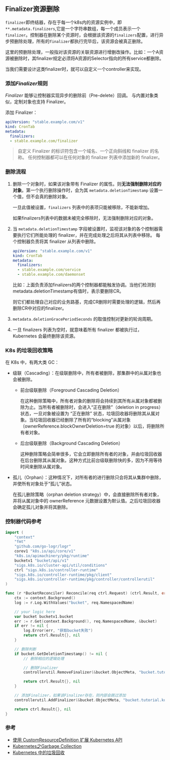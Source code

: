 ## Finalizer资源删除

`finalizer`即终结器，存在于每一个k8s内的资源实例中，即`**.metadata.finalizers`,它是一个字符串数组，每一个成员表示一个`finalizer`。控制器在删除某个资源时，会根据该资源的`finalizers`配置，进行异步预删除处理，所有的`finalizer`都执行完毕后，该资源会被真正删除。

这里的预删除处理，一般指对该资源的关联资源进行增删改操作。比如：一个A资源被删除时，其finalizer规定必须将A资源的Selector指向的所有service都删除。

当我们需要设计这类finalizer时，就可以自定义一个controller来实现。



### 添加*Finalizer*规则

*Finalizer* 能够让控制器实现异步的删除前（Pre-delete）回调。 与内置对象类似，定制对象也支持 Finalizer。

添加 Finalizer：

```yaml
apiVersion: "stable.example.com/v1"
kind: CronTab
metadata:
  finalizers:
  - stable.example.com/finalizer
```

> 自定义 Finalizer 的标识符包含一个域名、一个正向斜线和 finalizer 的名称。 任何控制器都可以在任何对象的 finalizer 列表中添加新的 finalizer。



### 删除流程

1. 删除一个对象时，如果该对象带有 Finalizer 的属性。则**无法强制删除对应的对象**。第一个执行删除操作时，会为其 `metadata.deletionTimestamp` 设置一个值，但不会真的删除对象。

   一旦此值被设置，`finalizers` 列表中的表项只能被移除，不能新增加。

   如果finalizers列表中的数据未被完全移除时，无法强制删除对应的对象。

2. 当 `metadata.deletionTimestamp` 字段被设置时，监视该对象的各个控制器需要执行它们所能处理的 finalizer，并在完成处理之后将其从列表中移除。 每个控制器负责将其 finalizer 从列表中删除。

   ```yaml
   apiVersion: "stable.example.com/v1"
   kind: CronTab
   metadata:
     finalizers:
     - stable.example.com/service
     - stable.example.com/daemonset
   ```

   比如：上面负责添加finalizers的两个控制器都能触发协调。当他们检测到metadata.deletionTimestamp有值时，表示要删除CR。

   则它们都处理自己对应的业务路基，完成CR删除时需要处理的逻辑，然后再删除CR中对应的finalizer。

3. `metadata.deletionGracePeriodSeconds` 的取值控制对更新的轮询周期。
4. 一旦 finalizers 列表为空时，就意味着所有 finalizer 都被执行过， Kubernetes 会最终删除该资源。



### K8s 的垃圾回收策略

在 K8s 中，有两大类 GC：

- 级联（Cascading）：在级联删除中，所有者被删除，那集群中的从属对象也会被删除。

  - 前台级联删除（Foreground Cascading Deletion）

    在这种删除策略中，所有者对象的删除将会持续到其所有从属对象都被删除为止。当所有者被删除时，会进入“正在删除”（deletion in progress）状态，一旦对象被设置为 “正在删除” 状态，垃圾回收器将删除其从属对象。当垃圾回收器已经删除了所有的“blocking”从属对象（ownerReference.blockOwnerDeletion=true 的对象）以后，将删除所有者对象。

  - 后台级联删除（Background Cascading Deletion）

    这种删除策略会简单很多，它会立即删除所有者的对象，并由垃圾回收器在后台删除其从属对象。这种方式比前台级联删除快的多，因为不用等待时间来删除从属对象。

- 孤儿（Orphan）：这种情况下，对所有者的进行删除只会将其从集群中删除，并使所有对象处于“孤儿”状态。

  在孤儿删除策略（orphan deletion strategy）中，会直接删除所有者对象，并将从属对象中的 ownerReference 元数据设置为默认值。之后垃圾回收器会确定孤儿对象并将其删除。



### 控制器代码参考

```go
import (
	"context"
	"fmt"
	"github.com/go-logr/logr"
	corev1 "k8s.io/api/core/v1"
	"k8s.io/apimachinery/pkg/runtime"
	bucketv1 "bucket/api/v1"
	"sigs.k8s.io/cluster-api/util/conditions"
	ctrl "sigs.k8s.io/controller-runtime"
	"sigs.k8s.io/controller-runtime/pkg/client"
	"sigs.k8s.io/controller-runtime/pkg/controller/controllerutil"
)

func (r *BucketReconciler) Reconcile(req ctrl.Request) (ctrl.Result, error) {
	ctx := context.Background()
	log := r.Log.WithValues("bucket", req.NamespacedName)

	// your logic here
	var bucket bucketv1.bucket
	err := r.Get(context.Background(), req.NamespacedName, &bucket)
	if err != nil {
		log.Error(err, "获取bucket失败")
		return ctrl.Result{}, nil
	}

	// 删除判断
	if bucket.GetDeletionTimestamp() != nil {
		// 删除相应的逻辑处理

		// 删除Finalizer
		controllerutil.RemoveFinalizer(&bucket.ObjectMeta, "bucket.tutorial.kubebuilder.io/bucket")

		return ctrl.Result{}, nil
	}

	// 添加Finalizer，如果该Finalizer存在，则内部会跳过添加
	controllerutil.AddFinalizer(&bucket.ObjectMeta, "bucket.tutorial.kubebuilder.io/bucket")

	return ctrl.Result{}, nil
}
```





### 参考

- [使用 CustomResourceDefinition 扩展 Kubernetes API](https://kubernetes.io/zh/docs/tasks/extend-kubernetes/custom-resources/custom-resource-definitions/#advanced-topics)
- [Kubernetes之Garbage Collection](https://blog.csdn.net/dkfajsldfsdfsd/article/details/81130786)
- [Kubernetes 中的垃圾回收](https://zhuanlan.zhihu.com/p/160816303)